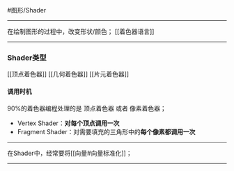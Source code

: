 #图形/Shader
***
在绘制图形的过程中，改变形状/颜色；
[[着色器语言]]
***
### Shader类型
[[顶点着色器]]
[[几何着色器]]
[[片元着色器]]

#### 调用时机
90%的着色器编程处理的是 顶点着色器 或者 像素着色器；
-   Vertex Shader：**对每个顶点调用一次**
-   Fragment Shader：对需要填充的三角形中的**每个像素都调用一次**
***
在Shader中，经常要将[[向量#向量标准化]]；
***
